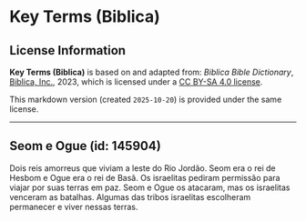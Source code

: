# Key Terms (Biblica)

## License Information

**Key Terms (Biblica)** is based on and adapted from: _Biblica Bible Dictionary_, [Biblica, Inc.](https://www.biblica.com/), 2023, which is licensed under a [CC BY-SA 4.0 license](https://creativecommons.org/licenses/by-sa/4.0/legalcode.en).

This markdown version (created `2025-10-20`) is provided under the same license.



--------------------------------

## Seom e Ogue (id: 145904)

Dois reis amorreus que viviam a leste do Rio Jordão. Seom era o rei de Hesbom e Ogue era o rei de Basã. Os israelitas pediram permissão para viajar por suas terras em paz. Seom e Ogue os atacaram, mas os israelitas venceram as batalhas. Algumas das tribos israelitas escolheram permanecer e viver nessas terras.



